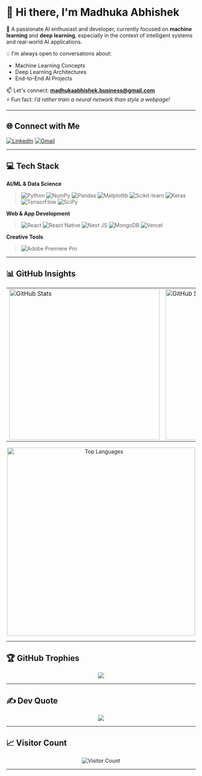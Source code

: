 # 👋 Hi there, I'm Madhuka Abhishek

🚀 A passionate AI enthusiast and developer, currently focused on **machine learning** and **deep learning**, especially in the context of intelligent systems and real-world AI applications.

💡 I'm always open to conversations about:
- Machine Learning Concepts
- Deep Learning Architectures
- End-to-End AI Projects

📫 Let's connect: **madhukaabhishek.business@gmail.com**  
⚡ Fun fact: *I’d rather train a neural network than style a webpage!*

---

## 🌐 Connect with Me

[![LinkedIn](https://img.shields.io/badge/LinkedIn-%230077B5.svg?style=flat&logo=linkedin&logoColor=white)](https://linkedin.com/in/madhuka-abhishek-wijesundara)
[![Gmail](https://img.shields.io/badge/Email-D14836?style=flat&logo=gmail&logoColor=white)](mailto:madhukaabhishek.business@gmail.com)

---

## 💻 Tech Stack

**AI/ML & Data Science**
> ![Python](https://img.shields.io/badge/Python-%233670A0.svg?style=for-the-badge&logo=python&logoColor=ffdd54)
> ![NumPy](https://img.shields.io/badge/NumPy-%23013243.svg?style=for-the-badge&logo=numpy&logoColor=white)
> ![Pandas](https://img.shields.io/badge/Pandas-%23150458.svg?style=for-the-badge&logo=pandas&logoColor=white)
> ![Matplotlib](https://img.shields.io/badge/Matplotlib-%23ffffff.svg?style=for-the-badge&logo=Matplotlib&logoColor=black)
> ![Scikit-learn](https://img.shields.io/badge/Scikit--Learn-%23F7931E.svg?style=for-the-badge&logo=scikit-learn&logoColor=white)
> ![Keras](https://img.shields.io/badge/Keras-%23D00000.svg?style=for-the-badge&logo=Keras&logoColor=white)
> ![TensorFlow](https://img.shields.io/badge/TensorFlow-%23FF6F00.svg?style=for-the-badge&logo=TensorFlow&logoColor=white)
> ![SciPy](https://img.shields.io/badge/SciPy-%230C55A5.svg?style=for-the-badge&logo=scipy&logoColor=white)

**Web & App Development**
> ![React](https://img.shields.io/badge/React-%2320232a.svg?style=for-the-badge&logo=react&logoColor=%2361DAFB)
> ![React Native](https://img.shields.io/badge/React_Native-%2320232a.svg?style=for-the-badge&logo=react&logoColor=%2361DAFB)
> ![Next JS](https://img.shields.io/badge/Next-black?style=for-the-badge&logo=next.js&logoColor=white)
> ![MongoDB](https://img.shields.io/badge/MongoDB-%234ea94b.svg?style=for-the-badge&logo=mongodb&logoColor=white)
> ![Vercel](https://img.shields.io/badge/Vercel-%23000000.svg?style=for-the-badge&logo=vercel&logoColor=white)

**Creative Tools**
> ![Adobe Premiere Pro](https://img.shields.io/badge/Adobe_Premiere_Pro-9999FF.svg?style=for-the-badge&logo=Adobe%20Premiere%20Pro&logoColor=white)

---

## 📊 GitHub Insights

<div align="center">

<table>
  <tr>
    <td>
      <img src="https://github-readme-stats.vercel.app/api?username=dextermadh&theme=react&hide_border=true&show_icons=true&count_private=true" alt="GitHub Stats" width="400"/>
    </td>
    <td>
      <img src="https://streak-stats.demolab.com?user=dextermadh&theme=react&hide_border=true" alt="GitHub Streak" width="400"/>
    </td>
  </tr>
</table>

<img src="https://github-readme-stats.vercel.app/api/top-langs/?username=dextermadh&theme=react&hide_border=true&layout=compact&langs_count=6" alt="Top Languages" width="500"/>

</div>

---

## 🏆 GitHub Trophies

<div align="center">
  <img src="https://github-profile-trophy.vercel.app/?username=dextermadh&theme=onestar&no-frame=false&no-bg=false&margin-w=10" />
</div>

---

## ✍️ Dev Quote

<div align="center">
  <img src="https://quotes-github-readme.vercel.app/api?type=horizontal&theme=radical" />
</div>

---

## 📈 Visitor Count

<div align="center">
  <img src="https://visitcount.itsvg.in/api?id=dextermadh&icon=0&color=6" alt="Visitor Count"/>
</div>

---

<!-- Designed with ❤️ and curiosity | README crafted with GPRM: https://gprm.itsvg.in -->
